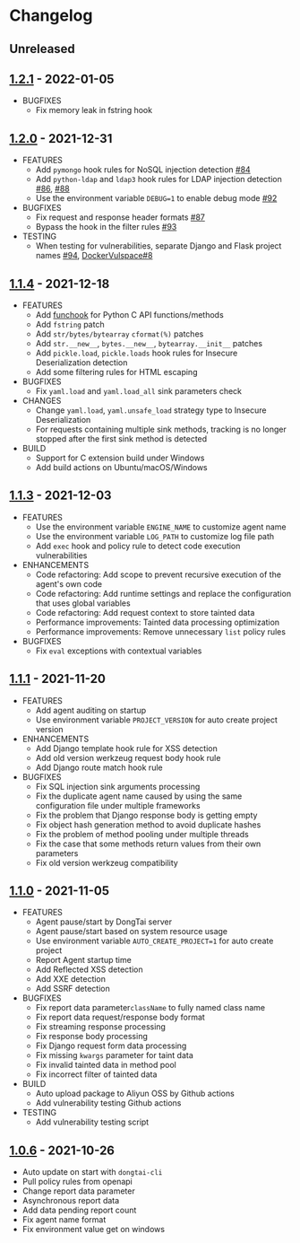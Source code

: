 # Changelog

## Unreleased

## [1.2.1](https://github.com/HXSecurity/DongTai-agent-python/releases/tag/v1.2.1) - 2022-01-05

* BUGFIXES
  * Fix memory leak in fstring hook

## [1.2.0](https://github.com/HXSecurity/DongTai-agent-python/releases/tag/v1.2.0) - 2021-12-31

* FEATURES
  * Add `pymongo` hook rules for NoSQL injection detection [#84](https://github.com/HXSecurity/DongTai-agent-python/pull/84)
  * Add `python-ldap` and `ldap3` hook rules for LDAP injection detection [#86](https://github.com/HXSecurity/DongTai-agent-python/pull/86), [#88](https://github.com/HXSecurity/DongTai-agent-python/pull/88)
  * Use the environment variable `DEBUG=1` to enable debug mode [#92](https://github.com/HXSecurity/DongTai-agent-python/pull/92)
* BUGFIXES
  * Fix request and response header formats [#87](https://github.com/HXSecurity/DongTai-agent-python/pull/87)
  * Bypass the hook in the filter rules [#93](https://github.com/HXSecurity/DongTai-agent-python/pull/93)
* TESTING
  * When testing for vulnerabilities, separate Django and Flask project names [#94](https://github.com/HXSecurity/DongTai-agent-python/pull/94), [DockerVulspace#8](https://github.com/jinghao1/DockerVulspace/pull/8)

## [1.1.4](https://github.com/HXSecurity/DongTai-agent-python/releases/tag/v1.1.4) - 2021-12-18

* FEATURES
  * Add [funchook](https://github.com/kubo/funchook) for Python C API functions/methods
  * Add `fstring` patch
  * Add `str/bytes/bytearray` `cformat(%)` patches
  * Add `str.__new__`, `bytes.__new__`, `bytearray.__init__` patches
  * Add `pickle.load`, `pickle.loads` hook rules for Insecure Deserialization detection
  * Add some filtering rules for HTML escaping
* BUGFIXES
  * Fix `yaml.load` and `yaml.load_all` sink parameters check
* CHANGES
  * Change `yaml.load`, `yaml.unsafe_load` strategy type to Insecure Deserialization
  * For requests containing multiple sink methods, tracking is no longer stopped after the first sink method is detected
* BUILD
  * Support for C extension build under Windows
  * Add build actions on Ubuntu/macOS/Windows

## [1.1.3](https://github.com/HXSecurity/DongTai-agent-python/releases/tag/v1.1.3) - 2021-12-03

* FEATURES
  * Use the environment variable `ENGINE_NAME` to customize agent name
  * Use the environment variable `LOG_PATH` to customize log file path
  * Add `exec` hook and policy rule to detect code execution vulnerabilities
* ENHANCEMENTS
  * Code refactoring: Add scope to prevent recursive execution of the agent's own code
  * Code refactoring: Add runtime settings and replace the configuration that uses global variables
  * Code refactoring: Add request context to store tainted data
  * Performance improvements: Tainted data processing optimization
  * Performance improvements: Remove unnecessary `list` policy rules
* BUGFIXES
  * Fix `eval` exceptions with contextual variables

## [1.1.1](https://github.com/HXSecurity/DongTai-agent-python/releases/tag/v1.1.1) - 2021-11-20

* FEATURES
  * Add agent auditing on startup
  * Use environment variable `PROJECT_VERSION` for auto create project version
* ENHANCEMENTS
  * Add Django template hook rule for XSS detection
  * Add old version werkzeug request body hook rule
  * Add Django route match hook rule
* BUGFIXES
  * Fix SQL injection sink arguments processing
  * Fix the duplicate agent name caused by using the same configuration file under multiple frameworks
  * Fix the problem that Django response body is getting empty
  * Fix object hash generation method to avoid duplicate hashes
  * Fix the problem of method pooling under multiple threads
  * Fix the case that some methods return values from their own parameters
  * Fix old version werkzeug compatibility

## [1.1.0](https://github.com/HXSecurity/DongTai-agent-python/releases/tag/v1.1.0) - 2021-11-05

* FEATURES
  * Agent pause/start by DongTai server
  * Agent pause/start based on system resource usage
  * Use environment variable `AUTO_CREATE_PROJECT=1` for auto create project
  * Report Agent startup time
  * Add Reflected XSS detection
  * Add XXE detection
  * Add SSRF detection
* BUGFIXES
  * Fix report data parameter`className` to fully named class name
  * Fix report data request/response body format
  * Fix streaming response processing
  * Fix response body processing
  * Fix Django request form data processing
  * Fix missing `kwargs` parameter for taint data
  * Fix invalid tainted data in method pool
  * Fix incorrect filter of tainted data
* BUILD
  * Auto upload package to Aliyun OSS by Github actions
  * Add vulnerability testing Github actions
* TESTING
  * Add vulnerability testing script

## [1.0.6](https://github.com/HXSecurity/DongTai-agent-python/releases/tag/v1.0.6) - 2021-10-26

* Auto update on start with `dongtai-cli`
* Pull policy rules from openapi
* Change report data parameter 
* Asynchronous report data
* Add data pending report count
* Fix agent name format
* Fix environment value get on windows
